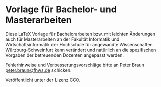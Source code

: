 # Vorlage für Bachelor- und Masterarbeiten

Diese LaTeX Vorlage für Bachelorarbeiten bzw. mit leichten Änderungen auch für Masterarbeiten an der Fakultät Informatik und Wirtschaftsinformatik der Hochschule für angewandte Wissenschaften Würzburg-Schweinfurt kann verändert und natürlich an die spezifischen Vorgaben der betreuenden Dozenten angepasst werden.

Fehlerhinweise und Verbesserungsvorschläge bitte an Peter Braun <peter.braun@fhws.de> schicken.

Veröffentlicht unter der Lizenz CC0.
